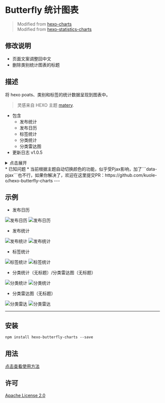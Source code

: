 <!-- This file is modified by guole.fun -->
# Butterfly 统计图表
> Modified from [hexo-charts](https://www.npmjs.com/package/hexo-charts)  
> Modified from [hexo-statistics-charts](https://www.npmjs.com/package/hexo-statistics-charts)  

## 修改说明
* 页面文案调整回中文
* 删除类别统计图表的标题

## 描述
将 hexo poats、类别和标签的统计数据呈现到图表中。
> 灵感来自 HEXO 主题 [matery](https://github.com/blinkfox/hexo-theme-matery).

* 包含
  * 发布统计
  * 发布日历
  * 标签统计
  * 分类统计
  * 分类雷达图
* 更新日志 v1.0.5
<details>
<summary>点击展开</summary>
  * 增加标签的横纵坐标轴名称
  * 适配butterfly暗色模式，自动切换
  * 文章发布日历坐标也换成中文
  * 各图表标题支持配置
  Bug:
    * 解决雷达图上，鼠标hover时，超出内容被画布吞掉的问题
</details>
* 已知问题
  * 当前根据主题自动切换颜色的功能，似乎受Pjax影响，加了```data-pjax```也不行，如果你解决了，欢迎在这里提交PR：https://github.com/kuole-o/hexo-butterfly-charts
---

## 示例

* 发布日历
  
![发布日历](https://guole.fun/posts/18158/发布日历3.jpg)
![发布日历](https://guole.fun/posts/18158/发布日历4.jpg)

* 发布统计
  
![发布统计](https://guole.fun/posts/18158/发布统计3.jpg)
![发布统计](https://guole.fun/posts/18158/发布统计4.jpg)

* 标签统计
  
![标签统计](https://guole.fun/posts/18158/标签3.jpg)
![标签统计](https://guole.fun/posts/18158/标签4.jpg)

* 分类统计（无标题）/分类雷达图（无标题）
  
![分类统计](https://guole.fun/posts/18158/分类统计3.jpg)
![分类统计](https://guole.fun/posts/18158/分类统计4.jpg)

* 分类雷达图（无标题）
  
![分类雷达](https://guole.fun/posts/18158/分类雷达3.jpg)
![分类雷达](https://guole.fun/posts/18158/分类雷达4.jpg)

---

## 安装

```shell
npm install hexo-butterfly-charts --save
```

## 用法

[点击查看使用方法](https://guole.fun/posts/18158/)

## 许可
[Apache License 2.0](https://github.com/kuole-o/hexo-butterfly-charts/blob/main/LICENSE)